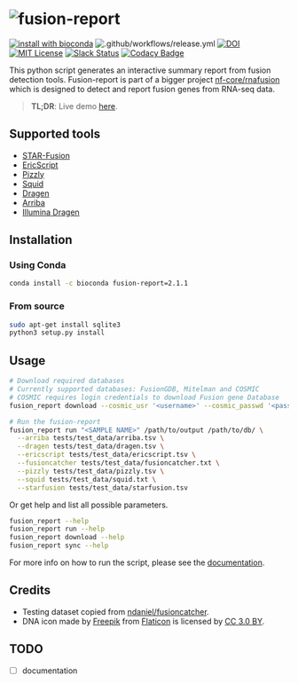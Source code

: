 # ![fusion-report](https://raw.githubusercontent.com/matq007/fusion-report/master/fusion_report/templates/assets/img/fusion-report.png)

[![install with bioconda](https://img.shields.io/badge/install%20with-bioconda-brightgreen.svg?style=flat)](http://bioconda.github.io/recipes/fusion-report/README.html)
![.github/workflows/release.yml](https://github.com/matq007/fusion-report/workflows/.github/workflows/release.yml/badge.svg)
[![DOI](https://zenodo.org/badge/173453958.svg)](https://zenodo.org/badge/latestdoi/173453958)
[![MIT License](https://img.shields.io/github/license/matq007/fusion-report.svg)](https://github.com/matq007/fusion-report/blob/master/LICENSE)
[![Slack Status](https://img.shields.io/badge/slack-join-brightgreen)](https://nf-co.re/join/slack)
[![Codacy Badge](https://api.codacy.com/project/badge/Grade/932dff8661394cc28448af7b22748bb5)](https://app.codacy.com/app/mproksik/fusion-report?utm_source=github.com&utm_medium=referral&utm_content=matq007/fusion-report&utm_campaign=Badge_Grade_Dashboard)

This python script generates an interactive summary report from fusion detection tools. Fusion-report is part of a bigger project [nf-core/rnafusion](https://github.com/nf-core/rnafusion) which is designed to detect and report fusion genes from RNA-seq data.

> **TL;DR**: Live demo [here](https://matq007.github.io/fusion-report/example).

## Supported tools

* [STAR-Fusion](https://github.com/STAR-Fusion/STAR-Fusion)
* [EricScript](https://sites.google.com/site/bioericscript/)
* [Pizzly](https://github.com/pmelsted/pizzly)
* [Squid](https://github.com/Kingsford-Group/squid)
* [Dragen](https://emea.illumina.com/products/by-type/informatics-products/dragen-bio-it-platform.html)
* [Arriba](https://github.com/suhrig/arriba)
* [Illumina Dragen](https://emea.illumina.com/products/by-type/informatics-products/dragen-bio-it-platform.html)

## Installation

### Using Conda

```bash
conda install -c bioconda fusion-report=2.1.1
```

### From source

```bash
sudo apt-get install sqlite3
python3 setup.py install
```

## Usage

```bash
# Download required databases
# Currently supported databases: FusionGDB, Mitelman and COSMIC
# COSMIC requires login credentials to download Fusion gene Database
fusion_report download --cosmic_usr '<username>' --cosmic_passwd '<password>' /path/to/db/

# Run the fusion-report
fusion_report run "<SAMPLE NAME>" /path/to/output /path/to/db/ \
  --arriba tests/test_data/arriba.tsv \
  --dragen tests/test_data/dragen.tsv \
  --ericscript tests/test_data/ericscript.tsv \
  --fusioncatcher tests/test_data/fusioncatcher.txt \
  --pizzly tests/test_data/pizzly.tsv \
  --squid tests/test_data/squid.txt \
  --starfusion tests/test_data/starfusion.tsv
```

Or get help and list all possible parameters.

```bash
fusion_report --help
fusion_report run --help
fusion_report download --help
fusion_report sync --help
```

For more info on how to run the script, please see the [documentation](https://matq007.github.io/fusion-report/).

## Credits

* Testing dataset copied from [ndaniel/fusioncatcher](https://github.com/ndaniel/fusioncatcher).
* DNA icon made by [Freepik](https://www.freepik.com) from [Flaticon](https://www.flaticon.com) is licensed by [CC 3.0 BY](http://creativecommons.org/licenses/by/3.0/).

## TODO

- [ ] documentation